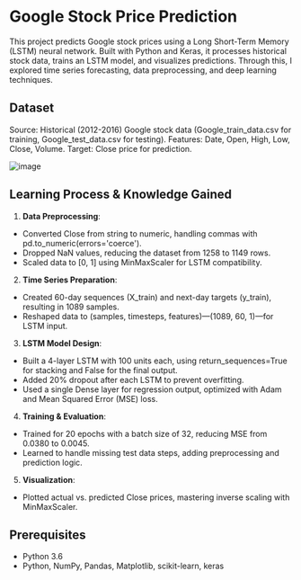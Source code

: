 # Google Stock Price Prediction
This project predicts Google stock prices using a Long Short-Term Memory (LSTM) neural network. Built with Python and Keras, it processes historical stock data, trains an LSTM model, and visualizes predictions. Through this, I explored time series forecasting, data preprocessing, and deep learning techniques.

## Dataset
Source: Historical (2012-2016) Google stock data (Google_train_data.csv for training, Google_test_data.csv for testing).
Features: Date, Open, High, Low, Close, Volume.
Target: Close price for prediction.

![image](https://github.com/user-attachments/assets/7cbfa8fb-f095-40d7-92d4-ab886e1b49a0)

## Learning Process & Knowledge Gained
1. **Data Preprocessing**:
  - Converted Close from string to numeric, handling commas with pd.to_numeric(errors='coerce').
  - Dropped NaN values, reducing the dataset from 1258 to 1149 rows.
  - Scaled data to [0, 1] using MinMaxScaler for LSTM compatibility.

2. **Time Series Preparation**:
  - Created 60-day sequences (X_train) and next-day targets (y_train), resulting in 1089 samples.
  - Reshaped data to (samples, timesteps, features)—(1089, 60, 1)—for LSTM input.

3. **LSTM Model Design**:
  - Built a 4-layer LSTM with 100 units each, using return_sequences=True for stacking and False for the final output.
  - Added 20% dropout after each LSTM to prevent overfitting.
  - Used a single Dense layer for regression output, optimized with Adam and Mean Squared Error (MSE) loss.

4. **Training & Evaluation**:
  - Trained for 20 epochs with a batch size of 32, reducing MSE from 0.0380 to 0.0045.
  - Learned to handle missing test data steps, adding preprocessing and prediction logic.

5. **Visualization**:
  - Plotted actual vs. predicted Close prices, mastering inverse scaling with MinMaxScaler.

## Prerequisites
  - Python 3.6
  - Python, NumPy, Pandas, Matplotlib, scikit-learn, keras
